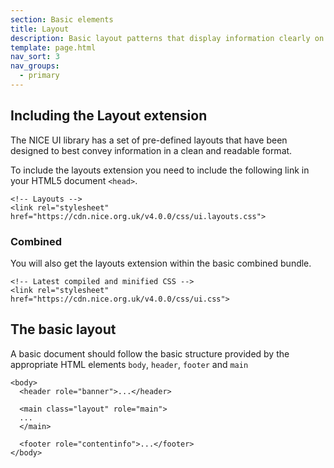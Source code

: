 ```yaml
---
section: Basic elements
title: Layout
description: Basic layout patterns that display information clearly on our web pages
template: page.html
nav_sort: 3
nav_groups:
  - primary
---
```


## Including the Layout extension

The NICE UI library has a set of pre-defined layouts that have been designed to
best convey information in a clean and readable format.

To include the layouts extension you need to include the following link in
your HTML5 document <code>&lt;head&gt;</code>.

<pre class="prettyprint linenums"><code>&lt;!-- Layouts --&gt;
&lt;link rel="stylesheet" href="https://cdn.nice.org.uk/v4.0.0/css/ui.layouts.css"&gt;</code></pre>

### Combined

You will also get the layouts extension within the basic combined bundle.

<pre class="prettyprint linenums"><code>&lt;!-- Latest compiled and minified CSS --&gt;
&lt;link rel="stylesheet" href="https://cdn.nice.org.uk/v4.0.0/css/ui.css"&gt;</code></pre>

## The basic layout

A basic document should follow the basic structure provided by the appropriate HTML
elements <code>body</code>, <code>header</code>, <code>footer</code> and <code>main</code>

<pre class="prettyprint linenums"><code>&lt;body&gt;
  &lt;header role="banner"&gt;...&lt;/header&gt;

  &lt;main class="layout" role="main"&gt;
  ...
  &lt;/main&gt;

  &lt;footer role="contentinfo"&gt;...&lt;/footer&gt;
&lt;/body&gt;
</code></pre>
